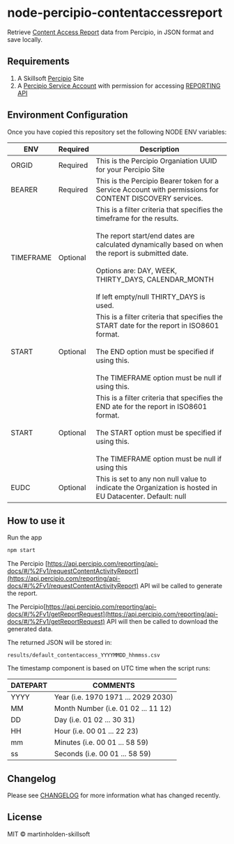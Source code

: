 # node-percipio-contentaccessreport

Retrieve [Content Access Report](https://documentation.skillsoft.com/en_us/percipio/Content/A_Administrator/admn_rpt_content_access.htm) data from Percipio, in JSON format and save locally.

## Requirements

1. A Skillsoft [Percipio](https://www.skillsoft.com/platform-solution/percipio/) Site
1. A [Percipio Service Account](https://documentation.skillsoft.com/en_us/pes/3_services/service_accounts/pes_service_accounts.htm) with permission for accessing [REPORTING API](https://documentation.skillsoft.com/en_us/pes/2_understanding_percipio/rest_api/pes_rest_api.htm)

## Environment Configuration

Once you have copied this repository set the following NODE ENV variables:

| ENV       | Required | Description                                                                                                                                                                                                                                                                                      |
| --------- | -------- | ------------------------------------------------------------------------------------------------------------------------------------------------------------------------------------------------------------------------------------------------------------------------------------------------ |
| ORGID     | Required | This is the Percipio Organiation UUID for your Percipio Site                                                                                                                                                                                                                                     |
| BEARER    | Required | This is the Percipio Bearer token for a Service Account with permissions for CONTENT DISCOVERY services.                                                                                                                                                                                         |
| TIMEFRAME | Optional | This is a filter criteria that specifies the timeframe for the results.<br/><br/>The report start/end dates are calculated dynamically based on when the report is submitted date.<br/><br/>Options are: DAY, WEEK, THIRTY_DAYS, CALENDAR_MONTH<br/><br/>If left empty/null THIRTY_DAYS is used. |
| START     | Optional | This is a filter criteria that specifies the START date for the report in ISO8601 format.<br/><br/>The END option must be specified if using this.<br/><br/>The TIMEFRAME option must be null if using this.                                                                                     |
| START     | Optional | This is a filter criteria that specifies the END ate for the report in ISO8601 format.<br/><br/>The START option must be specified if using this.<br/><br/>The TIMEFRAME option must be null if using this                                                                                       |
| EUDC      | Optional | This is set to any non null value to indicate the Organization is hosted in EU Datacenter. Default: null                                                                                                                                                                                         |

## How to use it

Run the app

```bash
npm start
```

The Percipio [https://api.percipio.com/reporting/api-docs/#/%2Fv1/requestContentActivityReport](https://api.percipio.com/reporting/api-docs/#/%2Fv1/requestContentActivityReport) API wil be called to generate the report.

The Percipio[https://api.percipio.com/reporting/api-docs/#/%2Fv1/getReportRequest](https://api.percipio.com/reporting/api-docs/#/%2Fv1/getReportRequest) API will then be called to download the generated data.

The returned JSON will be stored in:

```
results/default_contentaccess_YYYYMMDD_hhmmss.csv
```

The timestamp component is based on UTC time when the script runs:

| DATEPART | COMMENTS                            |
| -------- | ----------------------------------- |
| YYYY     | Year (i.e. 1970 1971 ... 2029 2030) |
| MM       | Month Number (i.e. 01 02 ... 11 12) |
| DD       | Day (i.e. 01 02 ... 30 31)          |
| HH       | Hour (i.e. 00 01 ... 22 23)         |
| mm       | Minutes (i.e. 00 01 ... 58 59)      |
| ss       | Seconds (i.e. 00 01 ... 58 59)      |

## Changelog

Please see [CHANGELOG](CHANGELOG.md) for more information what has changed recently.

## License

MIT © martinholden-skillsoft

